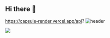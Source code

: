 ## Hi there 👋

https://capsule-render.vercel.app/api?
![header](https://capsule-render.vercel.app/api?type=waving&color=auto&height=300&section=header&text=capsule%20render&fontSize=90)

<img src="https://capsule-render.vercel.app/api?type=wave&color=auto&height=300&section=header&text=welcome!%20render&fontSize=90" />

<!--
**blackcat417/blackcat417** is a ✨ _special_ ✨ repository because its `README.md` (this file) appears on your GitHub profile.
